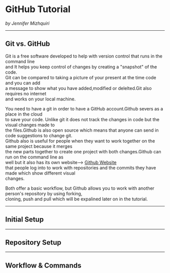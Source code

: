 # GitHub Tutorial

_by Jennifer Mizhquiri_

---
## Git vs. GitHub
Git is a free software developed to help with version control that runs in the command line   
and It helps you keep control of changes by creating a "snapshot" of the code.  
Git can be compared to taking a picture of your present at the time code and you can add  
a message to show what you have added,modified or delelted.Git also requires no internet  
and works on your local machine.  
  
  You need to have a git in order to have a GitHub account.Github severs as a place in the cloud  
  to save your code. Unlike git it does not track the changes in code but the visual changes made to  
  the files.Github is also open source which means that anyone can send in code suggestions to change git.  
  Github also is useful for people when they want to work together on the same project because it merges  
  the new parts together to create one project with both changes.Github can run on the command line as   
  well but it also has its own website-->  [Github Website](http://github.com)  
  that people log into to work with repositories and the commits they have made which show
  different visual   
  changes.  
    
  Both offer a basic workflow, but Github allows you to work with another person's repository by using forking,  
  cloning, push and pull which will be expalined later on in the tutorial.
  
  
 


---
## Initial Setup



---
## Repository Setup



---
## Workflow & Commands